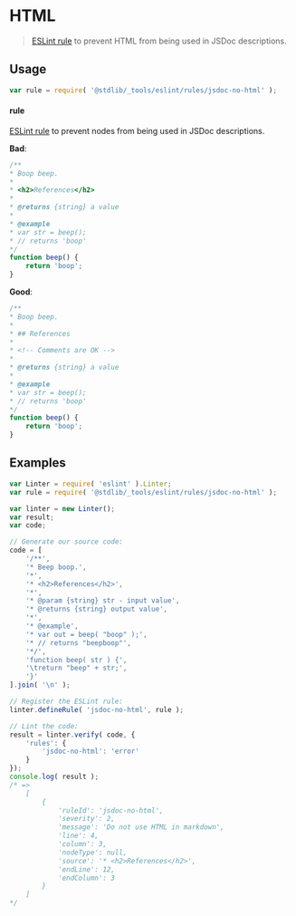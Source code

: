 # HTML

> [ESLint rule][eslint-rules] to prevent HTML from being used in JSDoc descriptions.

<section class="intro">

</section>

<!-- /.intro -->

<section class="usage">

## Usage

```javascript
var rule = require( '@stdlib/_tools/eslint/rules/jsdoc-no-html' );
```

#### rule

[ESLint rule][eslint-rules] to prevent nodes from being used in JSDoc descriptions.

**Bad**:

<!-- eslint-disable stdlib/jsdoc-no-html, stdlib/jsdoc-markdown-remark -->

```javascript
/**
* Boop beep.
*
* <h2>References</h2>
*
* @returns {string} a value
*
* @example
* var str = beep();
* // returns 'boop'
*/
function beep() {
    return 'boop';
}
```

**Good**:

```javascript
/**
* Boop beep.
*
* ## References
*
* <!-- Comments are OK -->
*
* @returns {string} a value
*
* @example
* var str = beep();
* // returns 'boop'
*/
function beep() {
    return 'boop';
}
```

</section>

<!-- /.usage -->

<section class="examples">

## Examples

<!-- eslint no-undef: "error" -->

```javascript
var Linter = require( 'eslint' ).Linter;
var rule = require( '@stdlib/_tools/eslint/rules/jsdoc-no-html' );

var linter = new Linter();
var result;
var code;

// Generate our source code:
code = [
    '/**',
    '* Beep boop.',
    '*',
    '* <h2>References</h2>',
    '*',
    '* @param {string} str - input value',
    '* @returns {string} output value',
    '*',
    '* @example',
    '* var out = beep( "boop" );',
    '* // returns "beepboop"',
    '*/',
    'function beep( str ) {',
    '\treturn "beep" + str;',
    '}'
].join( '\n' );

// Register the ESLint rule:
linter.defineRule( 'jsdoc-no-html', rule );

// Lint the code:
result = linter.verify( code, {
    'rules': {
        'jsdoc-no-html': 'error'
    }
});
console.log( result );
/* =>
    [
        {
            'ruleId': 'jsdoc-no-html',
            'severity': 2,
            'message': 'Do not use HTML in markdown',
            'line': 4,
            'column': 3,
            'nodeType': null,
            'source': '* <h2>References</h2>',
            'endLine': 12,
            'endColumn': 3
        }
    ]
*/
```

</section>

<!-- /.examples -->

<section class="links">

[eslint-rules]: https://eslint.org/docs/developer-guide/working-with-rules

</section>

<!-- /.links -->
